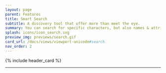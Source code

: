 ```yaml
---
layout: page
parent: Features
title: Smart Search
subtitle: A discovery tool that offer more than meet the eye.
summary: You can search for specific characters, but also names & attributes. The search can look for known character association & relationships, too!
splash: icons/icon_search.svg
preview_img: previews/search.gif
card_url: /docs/views/viewport-unicode#search
nav_order: 2
---
```


{% include header_card %}

---